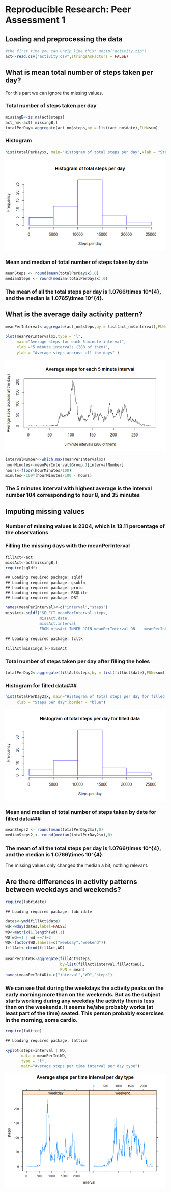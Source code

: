 # Reproducible Research: Peer Assessment 1


## Loading and preprocessing the data

```r
#the first time you can unzip like this: unzip("activity.zip")
act<-read.csv("activity.csv",stringsAsFactors = FALSE)
```

## What is mean total number of steps taken per day?
For this part we can ignore the missing values.
### Total number of steps taken per day ###

```r
missingB<-is.na(act$steps)
act_nm<-act[!missingB,]
totalPerDay<-aggregate(act_nm$steps,by = list(act_nm$date),FUN=sum)
```
### Histogram ###

```r
hist(totalPerDay$x, main="Histogram of total steps per day",xlab = "Steps per day",border = "blue")
```

![](PA1_template_files/figure-html/unnamed-chunk-3-1.png) 

### Mean and median of total number of steps taken by date ###


```r
meanSteps <- round(mean(totalPerDay$x),0)
medianSteps <- round(median(totalPerDay$x),0)
```
### The mean of all the total steps per day is 1.0766\times 10^{4}, and the median is 1.0765\times 10^{4}. ###


## What is the average daily activity pattern?

```r
meanPerInterval<-aggregate(act_nm$steps,by = list(act_nm$interval),FUN=mean)
```

```r
plot(meanPerInterval$x,type = "l",
     main="Average steps for each 5 minute interval",
     xlab ="5 minute intervals (288 of them)",
     ylab = "Average steps accross all the days" )
```

![](PA1_template_files/figure-html/unnamed-chunk-6-1.png) 

```r
intervalNumber<-which.max(meanPerInterval$x)
hourMinutes<-meanPerInterval$Group.1[intervalNumber]
hours<-floor(hourMinutes/100)
minutes<-100*(hourMinutes/100 - hours)
```
### The 5 minutes interval with highest average is the interval number 104 corresponding to hour 8, and 35 minutes ###

## Imputing missing values

### Number of missing values is 2304, which is 13.11 percentage of the observations ###

### Filling the missing days with the meanPerInterval ###

```r
fillAct<-act
missAct<-act[missingB,]
require(sqldf)
```

```
## Loading required package: sqldf
## Loading required package: gsubfn
## Loading required package: proto
## Loading required package: RSQLite
## Loading required package: DBI
```

```r
names(meanPerInterval)<-c("interval","steps")
missAct<-sqldf("SELECT meanPerInterval.steps,
               missAct.date,
               missAct.interval
               FROM missAct INNER JOIN meanPerInterval ON    meanPerInterval.interval=missAct.interval")
```

```
## Loading required package: tcltk
```

```r
fillAct[missingB,]<-missAct
```
### Total number of steps taken per day after filling the holes ###

```r
totalPerDay2<-aggregate(fillAct$steps,by = list(fillAct$date),FUN=sum)
```
### Histogram for filled data###

```r
hist(totalPerDay2$x, main="Histogram of total steps per day for filled data",
     xlab = "Steps per day",border = "blue")
```

![](PA1_template_files/figure-html/unnamed-chunk-9-1.png) 
### Mean and median of total number of steps taken by date for filled data###

```r
meanSteps2 <- round(mean(totalPerDay2$x),0)
medianSteps2 <- round(median(totalPerDay2$x),0)
```
### The mean of all the total steps per day is 1.0766\times 10^{4}, and the median is 1.0766\times 10^{4}. ###

The missing values only changed the median a bit, nothing relevant.

## Are there differences in activity patterns between weekdays and weekends?

```r
require(lubridate)
```

```
## Loading required package: lubridate
```

```r
dates<-ymd(fillAct$date)
wd<-wday(dates,label=FALSE)
WD<-matrix(1,length(wd),1)
WD[wd==1 | wd ==7]=2
WD<-factor(WD,labels=c("weekday","weekend"))
fillAct<-cbind(fillAct,WD)

meanPerIntWD<-aggregate(fillAct$steps,
                        by=list(fillAct$interval,fillAct$WD),
                        FUN = mean)
names(meanPerIntWD)<-c("interval","WD","steps")
```
### We can see that during the weekdays the activity peaks on the early morning more than on the weekends. But as the subject starts working during any weekday the activity then is less than on the weekends. It seems he/she probably works (at least part of the time) seated. This person probably excercises in the morning, some cardio. ###


```r
require(lattice)
```

```
## Loading required package: lattice
```

```r
xyplot(steps~interval | WD, 
       data = meanPerIntWD,
       type = "l",
       main="Average steps per time interval per day type")
```

![](PA1_template_files/figure-html/unnamed-chunk-12-1.png) 

